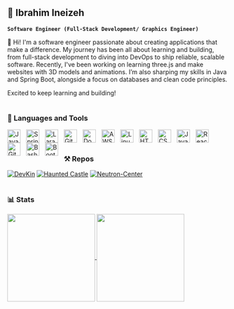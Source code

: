 ## 🦾 Ibrahim Ineizeh 

**`Software Engineer (Full-Stack Development/ Graphics Engineer)`**

👋 Hi! I'm a software engineer passionate about creating applications that make a difference. My journey has been all about learning and building, from full-stack development to diving into DevOps to ship reliable, scalable software. Recently, I've been working on learning three.js and make websites with 3D models and animations. I’m also sharping my skills in Java and Spring Boot, alongside a focus on databases and clean code principles.

Excited to keep learning and building!

#

### 🧰 Languages and Tools

<img align="left" alt="Java" width="30px" style="padding-right:10px;" src="https://cdn.jsdelivr.net/gh/devicons/devicon/icons/java/java-original.svg"/>
<img align="left" alt="Spring" width="30px" style="padding-right:10px;" src="https://cdn.jsdelivr.net/gh/devicons/devicon/icons/spring/spring-original.svg" />
<img align="left" alt="Laravel" width="30px" style="padding-right:10px;" src="https://upload.wikimedia.org/wikipedia/commons/9/9a/Laravel.svg" />
<img align="left" alt="Git" width="30px" style="padding-right:10px;" src="https://cdn.jsdelivr.net/gh/devicons/devicon/icons/git/git-original.svg" />
<img align="left" alt="Docker" width="30px" style="padding-right:10px;" src="https://cdn.jsdelivr.net/gh/devicons/devicon/icons/docker/docker-original.svg" />
<img align="left" alt="AWS" width="30px" style="padding-right:10px;padding-bottom:0px;margin-bottom:0px" src="https://upload.wikimedia.org/wikipedia/commons/9/93/Amazon_Web_Services_Logo.svg" />
<img align="left" alt="Linux" width="30px" style="padding-right:10px;" src="https://cdn.jsdelivr.net/gh/devicons/devicon/icons/linux/linux-original.svg" />
<img align="left" alt="HTML" width="30px" style="padding-right:10px;" src="https://cdn.jsdelivr.net/gh/devicons/devicon/icons/html5/html5-plain.svg" />
<img align="left" alt="CSS" width="30px" style="padding-right:10px;" src="https://cdn.jsdelivr.net/gh/devicons/devicon/icons/css3/css3-plain.svg" />
<img align="left" alt="JavaScript" width="30px" style="padding-right:10px;" src="https://cdn.jsdelivr.net/gh/devicons/devicon/icons/javascript/javascript-plain.svg" />
<img align="left" alt="React" width="30px" style="padding-right:10px;" src="https://cdn.jsdelivr.net/gh/devicons/devicon/icons/react/react-original.svg" />
<img align="left" alt="GitHub" width="30px" style="padding-right:10px;" src="https://cdn.jsdelivr.net/gh/devicons/devicon/icons/github/github-original.svg" />
<img align="left" alt="Bash" width="30px" style="padding-right:10px;" src="https://cdn.jsdelivr.net/gh/devicons/devicon/icons/bash/bash-original.svg" />
<img align="left" alt="Bootstrap" width="30px" style="padding-right:10px;" src="https://cdn.jsdelivr.net/gh/devicons/devicon/icons/bootstrap/bootstrap-original.svg" />
<br />

#

### ⚒️ Repos

[![DevKin](https://github-readme-stats.vercel.app/api/pin/?username=Ibrahim0Ineizeh&repo=DevKin&theme=noctis_minimus)](https://github.com/Ibrahim0Ineizeh/DevKin)
[![Haunted Castle](https://github-readme-stats.vercel.app/api/pin/?username=Ibrahim0Ineizeh&repo=Haunted_Castle&theme=noctis_minimus)](https://github.com/mgti3/Haunted_Castle)
[![Neutron-Center](https://github-readme-stats.vercel.app/api/pin/?username=Ibrahim0Ineizeh&repo=Neutron-Center&theme=noctis_minimus)](https://github.com/Ibrahim0Ineizeh/Neutron-Center)
#

### 📊 Stats

<a href="https://github.com/anuraghazra/github-readme-stats">
  <img height=200 align="center" src="https://github-readme-stats.vercel.app/api?username=Ibrahim0Ineizeh&show_icons=true&theme=noctis_minimus&card_width=320&rank_icon=github" />
</a>
<a href="https://github.com/anuraghazra/convoychat">
  <img height=200 align="center" src="https://github-readme-stats.vercel.app/api/top-langs/?username=Ibrahim0Ineizeh&layout=donut&theme=noctis_minimus&langs_count=8&card_width=320" />
</a>

<!--
**Ibrahim0Ineizeh/Ibrahim0Ineizeh** is a ✨ _special_ ✨ repository because its `README.md` (this file) appears on your GitHub profile.

Here are some ideas to get you started:

 ##🔭 I’m currently working on ...
- 🌱 I’m currently learning ...
- 👯 I’m looking to collaborate on ...
- 🤔 I’m looking for help with ...
- 💬 Ask me about ...
- 📫 How to reach me: ...
- 😄 Pronouns: ...
- ⚡ Fun fact: ...
-->
